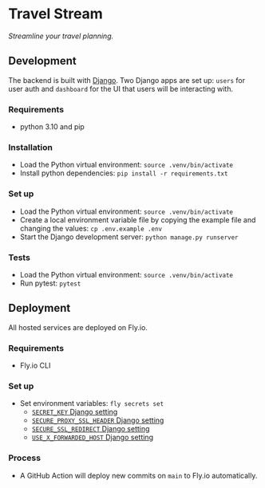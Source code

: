 # Travel Stream

_Streamline your travel planning._

## Development

The backend is built with [Django](https://www.djangoproject.com/). Two Django apps are set up: `users` for user auth and `dashboard` for the UI that users will be interacting with.

### Requirements

- python 3.10 and pip

### Installation

- Load the Python virtual environment: `source .venv/bin/activate`
- Install python dependencies: `pip install -r requirements.txt`

### Set up

- Load the Python virtual environment: `source .venv/bin/activate`
- Create a local environment variable file by copying the example file and changing the values: `cp .env.example .env`
- Start the Django development server: `python manage.py runserver`

### Tests

- Load the Python virtual environment: `source .venv/bin/activate`
- Run pytest: `pytest`

## Deployment

All hosted services are deployed on Fly.io.

### Requirements

- Fly.io CLI

### Set up

- Set environment variables: `fly secrets set`
  - [`SECRET_KEY` Django setting](https://docs.djangoproject.com/en/5.1/ref/settings/#std-setting-SECRET_KEY)
  - [`SECURE_PROXY_SSL_HEADER` Django setting](https://docs.djangoproject.com/en/5.1/ref/settings/#std-setting-SECURE_PROXY_SSL_HEADER)
  - [`SECURE_SSL_REDIRECT` Django setting](https://docs.djangoproject.com/en/5.1/ref/settings/#secure-ssl-redirect)
  - [`USE_X_FORWARDED_HOST` Django setting](https://docs.djangoproject.com/en/5.1/ref/settings/#std-setting-USE_X_FORWARDED_HOST)

### Process

- A GitHub Action will deploy new commits on `main` to Fly.io automatically.
